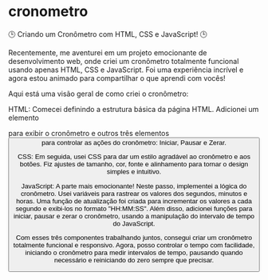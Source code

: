 # cronometro

🕒 Criando um Cronômetro com HTML, CSS e JavaScript! 🕒

Recentemente, me aventurei em um projeto emocionante de desenvolvimento web, onde criei um cronômetro totalmente funcional usando apenas HTML, CSS e JavaScript. Foi uma experiência incrível e agora estou animado para compartilhar o que aprendi com vocês!

Aqui está uma visão geral de como criei o cronômetro:

HTML: Comecei definindo a estrutura básica da página HTML. Adicionei um elemento <div> para exibir o cronômetro e outros três elementos <button> para controlar as ações do cronômetro: Iniciar, Pausar e Zerar.

CSS: Em seguida, usei CSS para dar um estilo agradável ao cronômetro e aos botões. Fiz ajustes de tamanho, cor, fonte e alinhamento para tornar o design simples e intuitivo.

JavaScript: A parte mais emocionante! Neste passo, implementei a lógica do cronômetro. Usei variáveis para rastrear os valores dos segundos, minutos e horas. Uma função de atualização foi criada para incrementar os valores a cada segundo e exibi-los no formato "HH:MM:SS". Além disso, adicionei funções para iniciar, pausar e zerar o cronômetro, usando a manipulação do intervalo de tempo do JavaScript.

Com esses três componentes trabalhando juntos, consegui criar um cronômetro totalmente funcional e responsivo. Agora, posso controlar o tempo com facilidade, iniciando o cronômetro para medir intervalos de tempo, pausando quando necessário e reiniciando do zero sempre que precisar.

